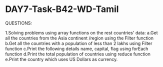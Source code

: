 # DAY7-Task-B42-WD-Tamil
QUESTIONS:

1.Solving problems using array functions on the rest countries' data:
a.Get all the countries from the Asia continent /region using the Filter function
b.Get all the countries with a population of less than 2 lakhs using Filter function
c.Print the following details name, capital, flag using forEach function
d.Print the total population of countries using reduce function
e.Print the country which uses US Dollars as currency.
